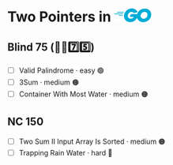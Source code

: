 # Two Pointers in <img src="../../assets/goLogo.png" style="height: 1em; vertical-align: top">

## Blind 75 (🧑‍🦯7️⃣5️⃣)
- [ ] Valid Palindrome · easy 🟢  
- [ ] 3Sum · medium 🟠
- [ ] Container With Most Water · medium 🟠

## NC 150

- [ ] Two Sum II Input Array Is Sorted · medium 🟠
- [ ] Trapping Rain Water · hard 🔴